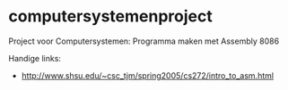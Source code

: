 computersystemenproject
=======================

Project voor Computersystemen: Programma maken met Assembly 8086


Handige links:
- http://www.shsu.edu/~csc_tjm/spring2005/cs272/intro_to_asm.html